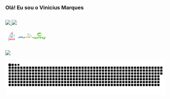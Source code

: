 ### Olá! Eu sou o Vinicius Marques
##
<div>
  <a href="https://github.com/ViniciusMarquesp">
  <img height="180em" src="https://github-readme-stats.vercel.app/api?username=ViniciusMarquesp&show_icons=true&theme=tokyonight&include_all_commits=true&count_private=true"/>
  <img height="180em" src="https://github-readme-stats.vercel.app/api/top-langs/?username=ViniciusMarquesp&layout=compact&langs_count=7&theme=tokyonight"/>
</div>
  <div style="display: inline_block"><br>
  <img align="center" alt="Vini-Java" height="30" width="40" src="https://raw.githubusercontent.com/devicons/devicon/master/icons/java/java-original-wordmark.svg">
  <img align="center" alt="Vini-MySQL" height="30" width="40" src="https://raw.githubusercontent.com/devicons/devicon/master/icons/mysql/mysql-original-wordmark.svg">
  <img align="center" alt="Vini-Spring" height="30" width="40" src="https://raw.githubusercontent.com/devicons/devicon/master/icons/spring/spring-original-wordmark.svg">
</div>
  
  ##
  
<div>
  <a href="https://www.linkedin.com/in/vinicius-marques-aa61b1206/" target="_blank"><img src="https://img.shields.io/badge/-LinkedIn-%230077B5?style=for-the-badge&logo=linkedin&logoColor=white" target="_blank"></a> 
<div>
  
  ![Snake animation](https://github.com/ViniciusMarquesp/ViniciusMarquesp/blob/output/github-contribution-grid-snake.svg)
